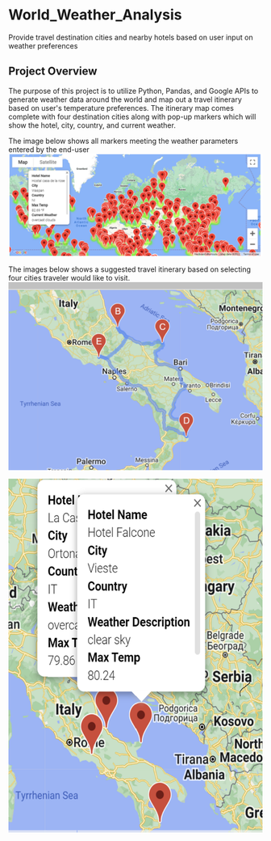 # World_Weather_Analysis
Provide travel destination cities and nearby hotels based on user input on weather preferences


## Project Overview
The purpose of this project is to utilize Python, Pandas, and Google APIs to generate weather data around the world and map out a travel itinerary based on user's temperature preferences.  The itinerary map comes complete with four destination cities along with pop-up markers which will show the hotel, city, country, and current weather.

The image below shows all markers meeting the weather parameters entered by the end-user
![WeatherPy_vacation_map.png](https://github.com/dschul01/World_Weather_Analysis/blob/main/Vacation_Search/WeatherPy_vacation_map.png)

The images below shows a suggested travel itinerary based on selecting four cities traveler would like to visit.
![WeatherPy_travel_map.png](https://github.com/dschul01/World_Weather_Analysis/blob/main/Vacation_Itinerary/WeatherPy_travel_map.png)

<img src="https://github.com/dschul01/World_Weather_Analysis/blob/main/Vacation_Itinerary/WeatherPy_travel_map_markers.png" width="1000" height="700">
